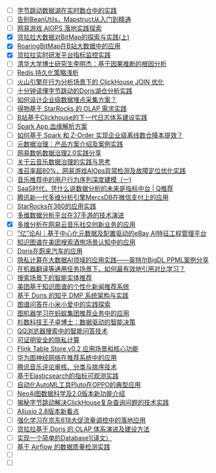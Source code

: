 - [ ] [字节跳动数据湖在实时数仓中的实践](https://mp.weixin.qq.com/s/YGM2JbzxQiLxpASVtngyoQ)
- [ ] [告别BeanUtils，Mapstruct从入门到精通](https://mp.weixin.qq.com/s/8yDzCzLB-9LncZVeAnMJmA)
- [ ] [网易游戏 AIOPS 落地实践探索](https://mp.weixin.qq.com/s/07JlCkNyzfppRrm3ZCQBWw)
- [x] [货拉拉大数据对BitMap的探索与实践(上)](https://smartsi.blog.csdn.net/article/details/128891918)
- [x] [RoaringBitMap在B站大数据中的应用](https://smartsi.blog.csdn.net/article/details/127724706)
- [x] [货拉拉实时研发平台指标监控实践](https://mp.weixin.qq.com/s/WzkZQAc6DOZFT7wfhTTmOw)
- [ ] [清华大学博士研究生李明杰：基于因果推断的根因分析](https://mp.weixin.qq.com/s/EUVs0qxFIJTuA_AhAhuejQ)
- [ ] [Redis 持久化策略浅析](https://mp.weixin.qq.com/s/v4z9tUm46mUN4SxxMwwP6A)
- [ ] [火山引擎在行为分析场景下的 ClickHouse JOIN 优化](https://mp.weixin.qq.com/s/kfJ6HbfHMi7lvaBE8YxzJQ)
- [ ] [十分钟读懂字节跳动的Doris湖仓分析实践](https://mp.weixin.qq.com/s/qpsBl7bvxPyHGiG30sdQHQ)
- [ ] [如何设计企业级数据埋点采集方案？](https://mp.weixin.qq.com/s/317LXvWmOEAqWH2lw5EQ1w)
- [ ] [得物基于 StarRocks 的 OLAP 需求实践](https://mp.weixin.qq.com/s/_EM47lNxizXi_GliOtvaeQ)
- [ ] [B站基于Clickhouse的下一代日志体系建设实践](https://mp.weixin.qq.com/s/dUs7WUKUDOf9lLG6tzdk0g)
- [ ] [Spark App 血缘解析方案](https://mp.weixin.qq.com/s/RQZaF1s5t7iNI6uRWjpJjw)
- [ ] [如何基于 Spark 和 Z-Order 实现企业级离线数仓降本提效？](https://mp.weixin.qq.com/s/eIGSugPvEzTewxHix-xL0g)
- [ ] [元数据治理：产品方案介绍及案例实践](https://mp.weixin.qq.com/s/JrteROAA_XsiEOhf7TKeRw)
- [ ] [网易数帆数据治理2.0实践分享](https://mp.weixin.qq.com/s/KWo376Gv1qrL96LuvNdJQw)
- [ ] [关于云音乐数据治理的实践与思考](https://mp.weixin.qq.com/s/swEpbRLw4Sc0uExIu9YQEA)
- [ ] [准召率超80%，网易游戏AIOps异常检测及故障定位优化实践](https://mp.weixin.qq.com/s/sV58GfQ0YsO5sCqP0UUyPA)
- [ ] [音乐推荐中的用户行为序列深度建模（一)](https://mp.weixin.qq.com/s/Q2rtrGmFbj2IohF0iP3Q8w)
- [ ] [SaaS时代，凭什么说数据分析的未来是指标中台 | Q推荐](https://mp.weixin.qq.com/s/5cDa8OS7vy-GocAW7i5IXg)
- [ ] [腾讯新一代多维分析引擎MercsDB在微信支付上的应用](https://mp.weixin.qq.com/s/J6PvxNrccZI2mCH9Y-nLsA)
- [ ] [StarRocks在360的应用实践](https://mp.weixin.qq.com/s/jxecT5d0N46JAQrhCCYpSA)
- [ ] [多维数据分析平台在37手游的技术演进](https://mp.weixin.qq.com/s/jfOpZ9_OBIh9bIArgdmHQg)
- [x] [多维分析在网易云音乐社交创新业务的应用](https://smartsi.blog.csdn.net/article/details/134131980)
- [ ] [“亿”论AI｜基于中心化元数据及配置驱动的eBay AI特征工程管理平台](https://mp.weixin.qq.com/s/j2lDW1LK74t_7eTAMfj2cg)
- [ ] [知识图谱在美团搜索酒旅场景认知中的应用](https://mp.weixin.qq.com/s/JJPp_zZx09xHZdqZZrMkfA)
- [ ] [Doris在蔚来汽车的应用](https://mp.weixin.qq.com/s/TCpXPoO0xaSXTk46ld2HfQ)
- [ ] [隐私计算在大数据AI领域的应用实践——英特尔BigDL PPML案例分享](https://mp.weixin.qq.com/s/axQM2BxQXe-eIsmsbue6hA)
- [ ] [在机器翻译等通用任务场景下，如何最有效地引用对比学习？](https://mp.weixin.qq.com/s/AI0mtijL-8N-jclesGCF2w)
- [ ] [搜索场景下的智能实体推荐](https://mp.weixin.qq.com/s/BLTyWF2ZOyaSh18-cR-OIA)
- [ ] [美团基于知识图谱的个性化新闻推荐系统](https://mp.weixin.qq.com/s/hNKa4dbFTBvU-UaBfS1wyw)
- [ ] [基于 Doris 的知乎 DMP 系统架构与实践](https://mp.weixin.qq.com/s/sV-YN3sgngJpmZg-FYLQlA)
- [ ] [图谱问答在小米小爱中的实践探索](https://mp.weixin.qq.com/s/I28NED4hj5xbSUamdKHJUQ)
- [ ] [图机器学习在蚂蚁集团推荐业务中的应用](https://mp.weixin.qq.com/s/BgNQdW3RvLw6rS1Wy-emzA)
- [ ] [杉数科技王子卓博士：数据驱动的智能决策](https://mp.weixin.qq.com/s/5WaPoTWiblP1m5va-A58VQ)
- [ ] [QQ浏览器搜索中的智能问答技术](https://mp.weixin.qq.com/s/2XYMVXfuSNZav4Pa8r5FqQ)
- [ ] [可证明安全的隐私计算](https://mp.weixin.qq.com/s/SA57fhEqi-CYoRXliwB6Jw)
- [ ] [Flink Table Store v0.2 应用场景和核心功能](https://mp.weixin.qq.com/s/lEH4cA0Z4XYVPVppOyzU5g)
- [ ] [华为图神经网络在推荐系统中的应用](https://mp.weixin.qq.com/s/-taaV-bANzhtDDtLRfTD7g)
- [ ] [腾讯音乐评论审核、分类与排序技术](https://mp.weixin.qq.com/s/xWZv64DnZ2ceMbX50BvGLA)
- [ ] [基于Elasticsearch的指标可观测实践](https://mp.weixin.qq.com/s/fbcMOQm4eseBpTx8M3hHfw)
- [ ] [自动化AutoML工具Pluto在OPPO的典型应用](https://mp.weixin.qq.com/s/GqGJjvEyyaoaSDLjVdZ14g)
- [ ] [Neo4j图数据科学及2.0版本新功能介绍](https://mp.weixin.qq.com/s/tdVu42zEsC6hEDRBFCawqw)
- [ ] [揭秘字节跳动解决ClickHouse复杂查询问题的技术实践](https://mp.weixin.qq.com/s/w16doLc-gfafeCCDJRPp_Q)
- [ ] [Alluxio 2.8版本新看点](https://mp.weixin.qq.com/s/4tRmygmvO0UdCjcIpu-wbA)
- [ ] [强化学习在京东618大促流量调控中的落地应用](https://mp.weixin.qq.com/s/oDmTX1N8A9UJfhiudc4hFQ)
- [ ] [货拉拉基于 Doris 的 OLAP 体系演进及建设方法](https://mp.weixin.qq.com/s/t13Q3R0mSay_IlByBCSnXg)
- [ ] [实现一个简单的Database1(译文）](https://mp.weixin.qq.com/s/YRuKiD4mV6-ypcH80Jvfzg)
- [ ] [基于 Airflow 的数据质量检测实践](https://mp.weixin.qq.com/s/WA9k1nZXrvXr7JAkmlg2Ew)
- [ ] []()
- [ ] []()
